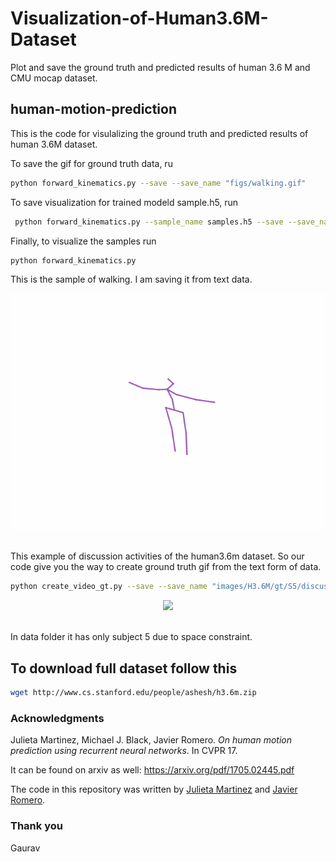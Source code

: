 # Visualization-of-Human3.6M-Dataset
Plot and save the ground truth  and predicted results of human 3.6 M and CMU mocap dataset.


## human-motion-prediction

This is the code for visulalizing the ground truth and predicted results of human 3.6M dataset. 


To save the gif for ground truth data, ru
```bash
python forward_kinematics.py --save --save_name "figs/walking.gif"

```

To save visualization for trained modeld sample.h5, run
```bash
 python forward_kinematics.py --sample_name samples.h5 --save --save_name "figs/walking.gif"
```

Finally, to visualize the samples run
```bash
python forward_kinematics.py
```


This is the sample of walking. I am saving it from text data.



<p align="center">
  <img src="https://github.com/gauraviiita/Visualization-of-Human3.6M-Dataset/blob/main/figs/walking.gif"><br><br>
</p>


This example of discussion activities of the human3.6m dataset. So our code give you the way to create ground truth gif from the text form of data. 

```bash
python create_video_gt.py --save --save_name "images/H3.6M/gt/S5/discussion.gif"
```

<p align="center">
  <img src="https://github.com/gauraviiita/Visualization-of-Human3.6M-Dataset/blob/main/figs/discussion.gif"><br><br>
</p>


In data folder it has only subject 5 due to space constraint.

## To download full dataset follow this

```bash
wget http://www.cs.stanford.edu/people/ashesh/h3.6m.zip

```



### Acknowledgments

Julieta Martinez, Michael J. Black, Javier Romero.
_On human motion prediction using recurrent neural networks_. In CVPR 17.

It can be found on arxiv as well: https://arxiv.org/pdf/1705.02445.pdf

The code in this repository was written by [Julieta Martinez](https://github.com/una-dinosauria/) and [Javier Romero](https://github.com/libicocco/).

### Thank you
Gaurav
